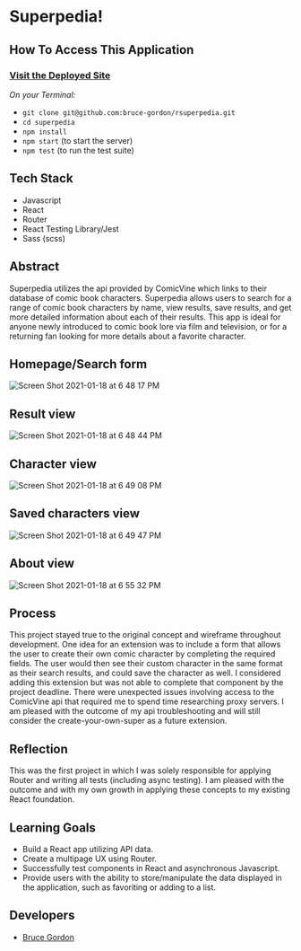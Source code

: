 # Superpedia!

## How To Access This Application

### [Visit the Deployed Site](https://bruce-gordon.github.io/superpedia/)

*On your Terminal:*

+ `git clone git@github.com:bruce-gordon/rsuperpedia.git`
+ `cd superpedia`
+ `npm install`
+ `npm start` (to start the server)
+ `npm test` (to run the test suite)

## Tech Stack
- Javascript
- React
- Router
- React Testing Library/Jest
- Sass (scss)

## Abstract
Superpedia utilizes the api provided by ComicVine which links to their database of comic book characters.  Superpedia allows users to search for a range of comic book characters by name, view results, save results, and get more detailed information about each of their results.  This app is ideal for anyone newly introduced to comic book lore via film and television, or for a returning fan looking for more details about a favorite character.

## Homepage/Search form
![Screen Shot 2021-01-18 at 6 48 17 PM](https://user-images.githubusercontent.com/68293135/104978103-5cc4ed00-59be-11eb-834b-45972798abb2.png)

## Result view
![Screen Shot 2021-01-18 at 6 48 44 PM](https://user-images.githubusercontent.com/68293135/104978158-7b2ae880-59be-11eb-8884-065e106c6470.png)

## Character view
![Screen Shot 2021-01-18 at 6 49 08 PM](https://user-images.githubusercontent.com/68293135/104978193-8da52200-59be-11eb-917c-f61c01c9d3ac.png)

## Saved characters view
![Screen Shot 2021-01-18 at 6 49 47 PM](https://user-images.githubusercontent.com/68293135/104978237-a7df0000-59be-11eb-902b-263f6bc8e2d1.png)

## About view
![Screen Shot 2021-01-18 at 6 55 32 PM](https://user-images.githubusercontent.com/68293135/104978290-c513ce80-59be-11eb-8c9a-1613efeff623.png)

## Process
This project stayed true to the original concept and wireframe throughout development.  One idea for an extension was to include a form that allows the user to create their own comic character by completing the required fields.  The user would then see their custom character in the same format as their search results, and could save the character as well.  I considered adding this extension but was not able to complete that component by the project deadline.  There were unexpected issues involving access to the ComicVine api that required me to spend time researching proxy servers.  I am pleased with the outcome of my api troubleshooting and will still consider the create-your-own-super as a future extension.

## Reflection
This was the first project in which I was solely responsible for applying Router and writing all tests (including async testing).  I am pleased with the outcome and with my own growth in applying these concepts to my existing React foundation.

## Learning Goals
- Build a React app utilizing API data.
- Create a multipage UX using Router.
- Successfully test components in React and asynchronous Javascript.
- Provide users with the ability to store/manipulate the data displayed in the application, such as favoriting or adding to a list.

## Developers
- [Bruce Gordon](https://github.com/bruce-gordon)

